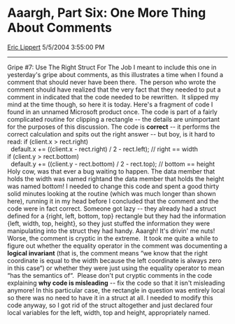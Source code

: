 <div id="page">

# Aaargh, Part Six: One More Thing About Comments

[Eric Lippert](https://social.msdn.microsoft.com/profile/Eric%20Lippert) 5/5/2004 3:55:00 PM

-----

<div id="content">

Gripe \#7: Use The Right Struct For The Job I meant to include this one in yesterday's gripe about comments, as this illustrates a time when I found a comment that should never have been there.  The person who wrote the comment should have realized that the very fact that they needed to put a comment in indicated that the code needed to be rewritten.  It slipped my mind at the time though, so here it is today. Here's a fragment of code I found in an unnamed Microsoft product once. The code is part of a fairly complicated routine for clipping a rectangle -- the details are unimportant for the purposes of this discussion. The code is **correct** -- it performs the correct calculation and spits out the right answer -- but boy, is it hard to read: if (client.x \> rect.right)  
  default.x += ((client.x - rect.right) / 2 - rect.left); // right == width  
if (client.y \> rect.bottom)  
  default.y += ((client.y - rect.bottom) / 2 - rect.top); // bottom == height Holy cow, was that ever a bug waiting to happen. The data member that holds the width was named rightand the data member that holds the height was named bottom\! I needed to change this code and spent a good thirty solid minutes looking at the routine (which was much longer than shown here), running it in my head before I concluded that the comment and the code were in fact correct. Someone got lazy -- they already had a struct defined for a {right, left, bottom, top} rectangle but they had the information {left, width, top, height}, so they just stuffed the information they were manipulating into the struct they had handy. Aaargh\! It's drivin' me nuts\! Worse, the comment is cryptic in the extreme.  It took me quite a while to figure out whether the equality operator in the comment was documenting a **logical invariant** (that is, the comment means “we know that the right coordinate is equal to the width because the left coordinate is always zero in this case“) or whether they were just using the equality operator to mean “has the semantics of“.  Please don't put cryptic comments in the code explaining **why code is misleading** -- fix the code so that it isn't misleading anymore\! In this particular case, the rectangle in question was entirely local so there was no need to have it in a struct at all. I needed to modify this code anyway, so I got rid of the struct altogether and just declared four local variables for the left, width, top and height, appropriately named.

</div>

</div>

